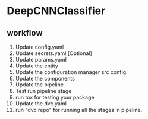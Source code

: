 # DeepCNNClassifier

## workflow

1. Update config.yaml
2. Update secrets.yaml [Optional]
3. Update params.yaml
4. Update the entity
5. Update the configuration manager src config.
6. Update the components
7. Update the pipeline
8. Test run pipeline stage
9. run tox for testing your package
10. Update the dvc.yaml
11. run "dvc repo" for running all the stages in pipeline.